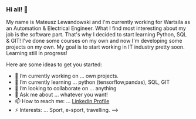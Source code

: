 ### Hi all! 👋
My name is Mateusz Lewandowski and I'm currently working for Wartsila as an Automation & Electrical Engineer. What I find most interesting about my job is the software part. That's why I decided to start learning Python, SQL & GIT! I've done some courses on my own and now I'm developing some projects on my own. My goal is to start working in IT industry pretty soon. Learning still in progress!

Here are some ideas to get you started:

- 🔭 I’m currently working on ... own projects.
- 🌱 I’m currently learning ... python (tensorflow,pandas), SQL, GIT
- 👯 I’m looking to collaborate on ... anything
- 💬 Ask me about ... whatever you want!
- 📫 How to reach me: ... [Linkedin Profile](https://www.linkedin.com/in/mateusz-lewandowski-79599a13b/)
- ⚡ Interests: ... Sport, e-sport, travelling.
-->

